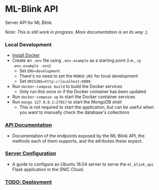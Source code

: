 # ML-Blink API

Server API for ML Blink.

*Note: This is still work in progress. More documentation is on its way :).*

### Local Development
  - [Install Docker](https://www.docker.com/products/docker-desktop)
  - Create an `.env` file using `.env.example` as a starting point (i.e., `cp .env.example .env`)
    - Set `ENV=development`
    - There's no need to set the `MONGO_URI` for local development
    - Set `ORIGINS=http://localhost:8080`
  - Run `docker-compose build` to build the Docker services
    - Only run this once or if the Docker container has been updated
  - Run `docker-compose up` to start the Docker container services
  - Run `mongo 127.0.0.1:27017` to start the MongoDB shell
    - This is not required to start the application, but can be useful when you want to manually check the database's collections

### [API Documentation](./ml_blink_api/README.md)
  - Documentation of the endpoints exposed by the ML-Blink API, the methods each of them supports, and the attributes these expect.

### [Server Configuration](./documentation/server-config.md)
  - A guide to configure an Ubuntu 16.04 server to serve the `ml_blink_api` Flask application in the SNIC Cloud.

### [TODO: Deployment](./)
